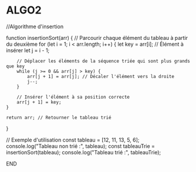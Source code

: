 # ALGO2
//Algorithme d'insertion

function insertionSort(arr) {
    // Parcourir chaque élément du tableau à partir du deuxième
    for (let i = 1; i < arr.length; i++) {
        let key = arr[i]; // Élément à insérer
        let j = i - 1;

        // Déplacer les éléments de la séquence triée qui sont plus grands que key
        while (j >= 0 && arr[j] > key) {
            arr[j + 1] = arr[j]; // Décaler l'élément vers la droite
            j--;
        }

        // Insérer l'élément à sa position correcte
        arr[j + 1] = key;
    }

    return arr; // Retourner le tableau trié
}

// Exemple d'utilisation
const tableau = [12, 11, 13, 5, 6];
console.log("Tableau non trié :", tableau);
const tableauTrie = insertionSort(tableau);
console.log("Tableau trié :", tableauTrie);

END
